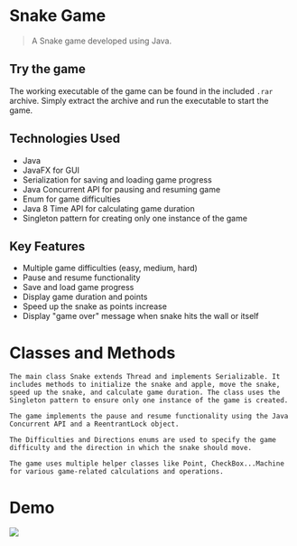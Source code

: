 # Snake Game
> A Snake game developed using Java.


## Try the game
The working executable of the game can be found in the included `.rar` archive. Simply extract the archive and run the executable to start the game.


## Technologies Used
- Java
- JavaFX for GUI
- Serialization for saving and loading game progress
- Java Concurrent API for pausing and resuming game
- Enum for game difficulties
- Java 8 Time API for calculating game duration
- Singleton pattern for creating only one instance of the game


## Key Features
- Multiple game difficulties (easy, medium, hard)
- Pause and resume functionality
- Save and load game progress
- Display game duration and points
- Speed up the snake as points increase
- Display "game over" message when snake hits the wall or itself


# Classes and Methods
```
The main class Snake extends Thread and implements Serializable. It includes methods to initialize the snake and apple, move the snake, speed up the snake, and calculate game duration. The class uses the Singleton pattern to ensure only one instance of the game is created.

The game implements the pause and resume functionality using the Java Concurrent API and a ReentrantLock object.

The Difficulties and Directions enums are used to specify the game difficulty and the direction in which the snake should move.

The game uses multiple helper classes like Point, CheckBox...Machine for various game-related calculations and operations.
```


# Demo
![](https://github.com/lwantPizza/SimpleSnake/blob/main/images/gameplay.gif?raw=true)
